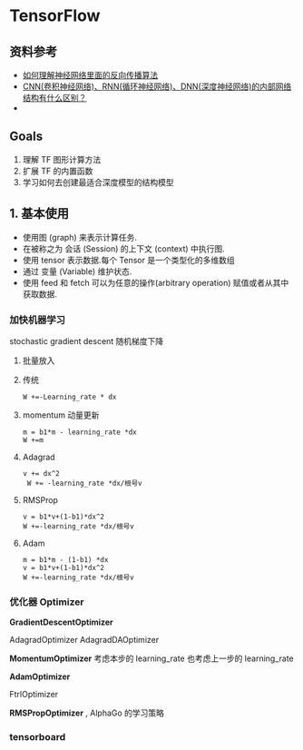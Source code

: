 # TensorFlow

## 资料参考


- [如何理解神经网络里面的反向传播算法](https://www.zhihu.com/question/24827633)
- [CNN(卷积神经网络)、RNN(循环神经网络)、DNN(深度神经网络)的内部网络结构有什么区别？](https://www.zhihu.com/question/34681168)
- 


## Goals

1. 理解 TF 图形计算方法
2. 扩展 TF 的内置函数
3. 学习如何去创建最适合深度模型的结构模型



## 1. 基本使用

- 使用图 (graph) 来表示计算任务.
- 在被称之为 会话 (Session) 的上下文 (context) 中执行图.
- 使用 tensor 表示数据.每个 Tensor 是一个类型化的多维数组
- 通过 变量 (Variable) 维护状态.
- 使用 feed 和 fetch 可以为任意的操作(arbitrary operation) 赋值或者从其中获取数据.


### 加快机器学习

stochastic gradient descent
随机梯度下降

1. 批量放入
2. 传统
 
   ``` 
   W +=-Learning_rate * dx
   ```
    
3. momentum 动量更新

   ``` 
   m = b1*m - learning_rate *dx
   W +=m
   ```
    
4. Adagrad

   ``` 
   v += dx^2
    W += -learning_rate *dx/根号v 
    ```
    
5. RMSProp

    ```
    v = b1*v+(1-b1)*dx^2
    W +=-learning_rate *dx/根号v
    ```
    
6. Adam

    ```
    m = b1*m - (1-b1) *dx
    v = b1*v+(1-b1)*dx^2
    W +=-learning_rate *dx/根号v
    ``` 
    
### 优化器 Optimizer


**GradientDescentOptimizer** 

AdagradOptimizer 
AdagradDAOptimizer 

**MomentumOptimizer** 考虑本步的 learning_rate 也考虑上一步的 learning_rate


**AdamOptimizer** 

FtrlOptimizer 

**RMSPropOptimizer** , AlphaGo 的学习策略

### tensorboard


### 





















